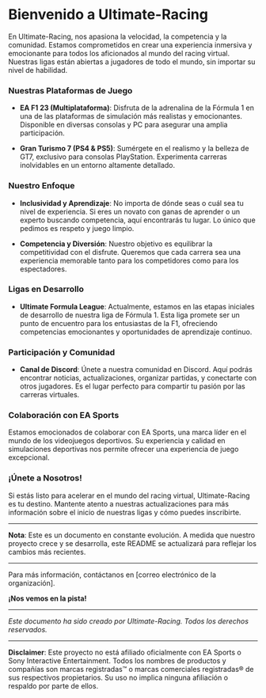# Bienvenido a Ultimate-Racing

En Ultimate-Racing, nos apasiona la velocidad, la competencia y la comunidad. Estamos comprometidos en crear una experiencia inmersiva y emocionante para todos los aficionados al mundo del racing virtual. Nuestras ligas están abiertas a jugadores de todo el mundo, sin importar su nivel de habilidad.

### Nuestras Plataformas de Juego

- **EA F1 23 (Multiplataforma)**: Disfruta de la adrenalina de la Fórmula 1 en una de las plataformas de simulación más realistas y emocionantes. Disponible en diversas consolas y PC para asegurar una amplia participación.

- **Gran Turismo 7 (PS4 & PS5)**: Sumérgete en el realismo y la belleza de GT7, exclusivo para consolas PlayStation. Experimenta carreras inolvidables en un entorno altamente detallado.

### Nuestro Enfoque

- **Inclusividad y Aprendizaje**: No importa de dónde seas o cuál sea tu nivel de experiencia. Si eres un novato con ganas de aprender o un experto buscando competencia, aquí encontrarás tu lugar. Lo único que pedimos es respeto y juego limpio.

- **Competencia y Diversión**: Nuestro objetivo es equilibrar la competitividad con el disfrute. Queremos que cada carrera sea una experiencia memorable tanto para los competidores como para los espectadores.

### Ligas en Desarrollo

- **Ultimate Formula League**: Actualmente, estamos en las etapas iniciales de desarrollo de nuestra liga de Fórmula 1. Esta liga promete ser un punto de encuentro para los entusiastas de la F1, ofreciendo competencias emocionantes y oportunidades de aprendizaje continuo.

### Participación y Comunidad

- **Canal de Discord**: Únete a nuestra comunidad en Discord. Aquí podrás encontrar noticias, actualizaciones, organizar partidas, y conectarte con otros jugadores. Es el lugar perfecto para compartir tu pasión por las carreras virtuales.

### Colaboración con EA Sports

Estamos emocionados de colaborar con EA Sports, una marca líder en el mundo de los videojuegos deportivos. Su experiencia y calidad en simulaciones deportivas nos permite ofrecer una experiencia de juego excepcional.

### ¡Únete a Nosotros!

Si estás listo para acelerar en el mundo del racing virtual, Ultimate-Racing es tu destino. Mantente atento a nuestras actualizaciones para más información sobre el inicio de nuestras ligas y cómo puedes inscribirte.

---

**Nota**: Este es un documento en constante evolución. A medida que nuestro proyecto crece y se desarrolla, este README se actualizará para reflejar los cambios más recientes.

---

Para más información, contáctanos en [correo electrónico de la organización].

**¡Nos vemos en la pista!**

---

*Este documento ha sido creado por Ultimate-Racing. Todos los derechos reservados.*

---

**Disclaimer**: Este proyecto no está afiliado oficialmente con EA Sports o Sony Interactive Entertainment. Todos los nombres de productos y compañías son marcas registradas™ o marcas comerciales registradas® de sus respectivos propietarios. Su uso no implica ninguna afiliación o respaldo por parte de ellos.
